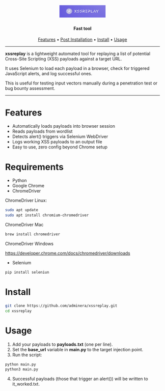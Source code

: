 <h1 align="center">
  <img src="static/xssreplay.jpg" alt="xssreplay" width="150px">
  <br>
</h1>

<h4 align="center">Fast  tool</h4>

<p align="center">
  <a href="#Features">Features</a> •
  <a href="#Requirements">Post Installation</a> •
  <a href="#Install">Install</a> •
  <a href="#Usage">Usage</a> 
  
</p>

---

**xssreplay** is a lightweight automated tool for replaying a list of potential Cross-Site Scripting (XSS) payloads against a target URL. 

It uses Selenium to load each payload in a browser, check for triggered JavaScript alerts, and log successful ones.

This is useful for testing input vectors manually during a penetration test or bug bounty assessment.

---

# Features

- Automatically loads payloads into browser session
- Reads payloads from wordlist
- Detects alert() triggers via Selenium WebDriver
- Logs working XSS payloads to an output file
- Easy to use, zero config beyond Chrome setup

# Requirements

- Python
- Google Chrome
- ChromeDriver
  
ChromeDriver Linux:

```sh
sudo apt update
sudo apt install chromium-chromedriver
```
ChromeDriver Mac

```sh
brew install chromedriver
```
ChromeDriver Windows

https://developer.chrome.com/docs/chromedriver/downloads


- Selenium

```sh
pip install seleniun 
```

# Install

```sh
git clone https://github.com/adminera/xssreplay.git
cd xssreplay
```


# Usage

1. Add your payloads to **payloads.txt** (one per line).
2. Set the **base_url** variable in **main.py** to the target injection point.
3. Run the script:

```sh
python main.py
python3 main.py 
```
4. Successful payloads (those that trigger an alert()) will be written to it_worked.txt.






